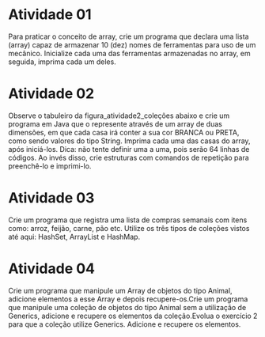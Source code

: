 # Atividade 01
Para praticar o conceito de array, crie um programa que declara uma lista (array) capaz de armazenar 10 (dez) nomes de ferramentas para uso de um mecânico. Inicialize cada uma das ferramentas armazenadas no array, em seguida, imprima cada um deles.

# Atividade 02
Observe o tabuleiro da figura_atividade2_coleções abaixo e crie um programa em Java que o represente através de um array de duas dimensões, em que cada casa irá conter a sua cor BRANCA ou PRETA, como sendo valores do tipo String. Imprima cada uma das casas do array, após iniciá-los.
Dica: não tente definir uma a uma, pois serão 64 linhas de códigos. Ao invés disso, crie estruturas com comandos de repetição para preenchê-lo e imprimi-lo.

# Atividade 03
Crie um programa que registra uma lista de compras semanais com itens como: arroz, feijão, carne, pão etc. Utilize os três tipos de coleções vistos até aqui: HashSet, ArrayList e HashMap.


# Atividade 04
Crie um programa que manipule um Array de objetos do tipo Animal, adicione elementos a esse Array e depois recupere-os.Crie um programa que manipule uma coleção de objetos do tipo Animal sem a utilização de Generics, adicione e recupere os elementos da coleção.Evolua o exercício 2 para que a coleção utilize Generics. Adicione e recupere os elementos.